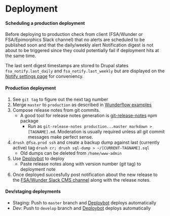 Deployment
========================

#### Scheduling a production deployment

Before deploying to production check from client (FSA/Wunder or FSA/Epimorphics Slack channel) that no alerts are scheduled to be published soon and that the daily/weekly alert Notification digest is not about to be triggered since they could potentially fail if deployment hits at the same time.

The last sent digest timestamps are stored to Drupal states `fsa_notify.last_daily` and `fsa_notify.last_weekly` but are displayed on the [Notify settings page](https://www.food.gov.uk/admin/config/fsa/notify) for conveniency.

#### Production deployment

1. See `git tag` to figure out the next tag number
2. Merge `master` to `production` as described in [Wunderflow examples](http://wunderflow.wunder.io/#examples)
3. Compose release notes from git commits.
    * A good tool for release notes generation is [git-release-notes](https://www.npmjs.com/package/git-release-notes) npm package
        * Run as `git-release-notes production...master markdown > [TAGNAME].md`. Moderation is usually required unless all git commit messages make perfect sense.
4. `drush @fsa.prod ssh` and create a backup dump against last (currently active) tag `drush cr; drush sql-dump > ~/[CURRENT-TAGNAME].sql`
    * Old dumps can be deleted from `/home/www-admin`
5. Use [Deploybot](https://wunder.deploybot.com/111465/environments/120921) to deploy
    * Paste release notes along with version number (git tag) to deployment note
6. Once deployed succesfully post notification about the new release to the [FSA/Wunder Slack CMS channel](https://wunder-fsa.slack.com/messages/C862GVAF8) along with the release notes.

#### Dev/staging deployments

* Staging: Push to `master` branch and [Deploybot](https://wunder.deploybot.com/111465/environments/121580) deploys automatically
* Dev: Push to `develop` branch and [Deploybot](https://wunder.deploybot.com/111465/environments/121583) deploys automatically

